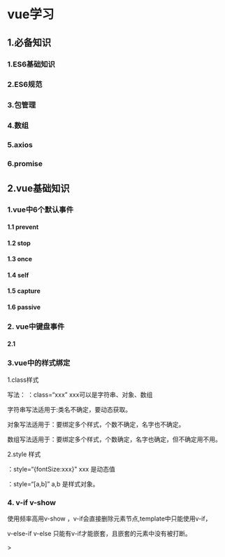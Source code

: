 # vue学习

## 	1.必备知识

### 	1.ES6基础知识

### 	2.ES6规范 

### 	3.包管理

### 	4.数组

### 	5.axios

### 	6.promise

## 	2.vue基础知识

### 	1.vue中6个默认事件

#### 			1.1 prevent

#### 			1.2 stop

#### 			1.3 once

#### 			1.4 self

#### 			1.5 capture

#### 			1.6 passive

### 	2. vue中键盘事件

#### 			2.1



### 3.vue中的样式绑定

1.class样式

写法： ：class=“xxx” xxx可以是字符串、对象、数组

字符串写法适用于:类名不确定，要动态获取。

对象写法适用于：要绑定多个样式，个数不确定，名字也不确定。

数组写法适用于：要绑定多个样式，个数确定，名字也确定，但不确定用不用。



2.style 样式

：style=“{fontSize:xxx}"	 xxx 是动态值

：style=“[a,b]” a,b 是样式对象。



### 4. v-if v-show

使用频率高用v-show ，v-if会直接删除元素节点,template中只能使用v-if，

v-else-if v-else 只能有v-if才能嵌套，且嵌套的元素中没有被打断。

<template v-if="1===1">
    <h1>
        hello
    </h1>
    <h2>
        world
    </h2>
</template>>





